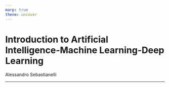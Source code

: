 ```yaml
---
marp: true
thene: uncover
---
```


# Introduction to Artificial Intelligence-Machine Learning-Deep Learning

Alessandro Sebastianelli

---
